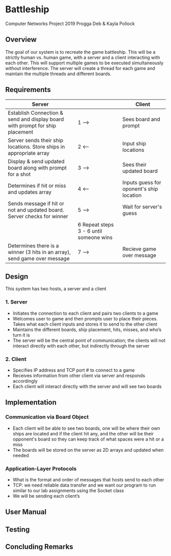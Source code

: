 # Battleship
Computer Networks Project 2019
Progga Deb & Kayla Pollock

## Overview
The goal of our system is to recreate the game battleship. This will be a strictly human vs. human game, with a server and a client interacting with each other. This will support multiple games to be executed simultaneously without interference. The server will create a thread for each game and maintain the multiple threads and different boards.


## Requirements
Server              |    |Client
------------------  | -------|----------
Establish Connection & send and display board with prompt for ship placement |1 -->|Sees board and prompt
Server sends their ship locations. Store ships in appropriate array|2 <--|Input ship locations 
Display & send updated board along with prompt for a shot |3 -->|Sees their updated board
Determines if hit or miss and updates array |4 <--|Inputs guess for oponent's ship location
Sends message if hit or not and updated board. Server checks for winner |5 -->|Wait for server's guess
||6 Repeat steps 3 - 6 until someone wins|
Determines there is a winner (3 hits in an array), send game over message|7 -->|Recieve game over message

## Design
This system has two hosts, a server and a client
### 1. Server
* Initiates the connection to each client and pairs two clients to a game
* Welcomes user to game and then prompts user to place their pieces. Takes what each client inputs and stores it to send to the other client
* Maintains the different boards, ship placement, hits, misses, and who’s turn it is
* The server will be the central point of communication; the clients will not interact directly with each other, but indirectly through the server
### 2. Client
* Specifies IP address and TCP port # to connect to a game
* Receives information from other client via server and responds accordingly
* Each client will interact directly with the server and will see two boards


## Implementation
### Communication via Board Object
* Each client will be able to see two boards, one will be where their own ships are located and if the client hit any, and the other will be their opponent's board so they can keep track of what spaces were a hit or a miss
* The boards will be stored on the server as 2D arrays and updated when needed
### Application-Layer Protocols
* What is the format and order of messages that hosts send to each other
* TCP: we need reliable data transfer and we want our program to run similar to our lab assignments using the Socket class 
* We will be sending each client’s 


## User Manual



## Testing


## Concluding Remarks

